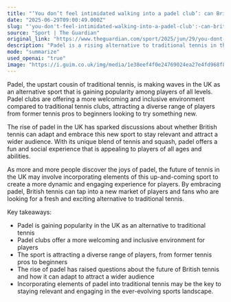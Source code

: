 ```yaml
---
title: "‘You don’t feel intimidated walking into a padel club’: can British tennis embrace its upstart cousin?"
date: "2025-06-29T09:00:49.000Z"
slug: "'you-don't-feel-intimidated-walking-into-a-padel-club':-can-british-tennis-embrace-its-upstart-cousin"
source: "Sport | The Guardian"
original_link: "https://www.theguardian.com/sport/2025/jun/29/you-dont-feel-intimidated-walking-into-a-padel-club-can-british-tennis-embrace-its-upstart-cousin"
description: "Padel is a rising alternative to traditional tennis in the UK, offering a more inclusive and social experience that is sparking discussions about the future of British tennis and how it can adapt to attract a wider audience."
mode: "summarize"
used_openai: "true"
image: "https://i.guim.co.uk/img/media/1e38eef4f0e24769024ea27e4fd968f86cdd4a6e/675_0_6748_5401/master/6748.jpg?width=1200&height=630&quality=85&auto=format&fit=crop&overlay-align=bottom%2Cleft&overlay-width=100p&overlay-base64=L2ltZy9zdGF0aWMvb3ZlcmxheXMvdGctZGVmYXVsdC5wbmc&enable=upscale&s=c25d95726d31aceeb40ca11871c31de3"
---
```


Padel, the upstart cousin of traditional tennis, is making waves in the UK as an alternative sport that is gaining popularity among players of all levels. Padel clubs are offering a more welcoming and inclusive environment compared to traditional tennis clubs, attracting a diverse range of players from former tennis pros to beginners looking to try something new.

The rise of padel in the UK has sparked discussions about whether British tennis can adapt and embrace this new sport to stay relevant and attract a wider audience. With its unique blend of tennis and squash, padel offers a fun and social experience that is appealing to players of all ages and abilities.

As more and more people discover the joys of padel, the future of tennis in the UK may involve incorporating elements of this up-and-coming sport to create a more dynamic and engaging experience for players. By embracing padel, British tennis can tap into a new market of players and fans who are looking for a fresh and exciting alternative to traditional tennis.

Key takeaways:
- Padel is gaining popularity in the UK as an alternative to traditional tennis
- Padel clubs offer a more welcoming and inclusive environment for players
- The sport is attracting a diverse range of players, from former tennis pros to beginners
- The rise of padel has raised questions about the future of British tennis and how it can adapt to attract a wider audience
- Incorporating elements of padel into traditional tennis may be the key to staying relevant and engaging in the ever-evolving sports landscape.